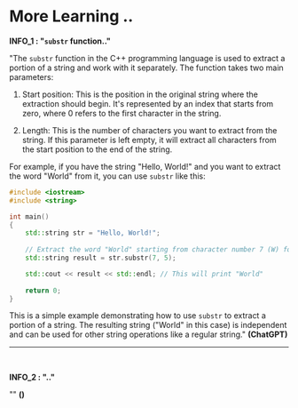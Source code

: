 # More Learning ..

**INFO_1 : "`substr` function.."**

"The `substr` function in the C++ programming language is used to extract a portion of a string and work with it separately. The function takes two main parameters:

1. Start position: This is the position in the original string where the extraction should begin. It's represented by an index that starts from zero, where 0 refers to the first character in the string.

2. Length: This is the number of characters you want to extract from the string. If this parameter is left empty, it will extract all characters from the start position to the end of the string.

For example, if you have the string "Hello, World!" and you want to extract the word "World" from it, you can use `substr` like this:

```cpp
#include <iostream>
#include <string>

int main()
{
    std::string str = "Hello, World!";
    
    // Extract the word "World" starting from character number 7 (W) for a length of 5 characters.
    std::string result = str.substr(7, 5);

    std::cout << result << std::endl; // This will print "World"
    
    return 0;
}
```

This is a simple example demonstrating how to use `substr` to extract a portion of a string. The resulting string ("World" in this case) is independent and can be used for other string operations like a regular string." **(ChatGPT)**

---

<br>

**INFO_2 : ".."**

"" **()**
